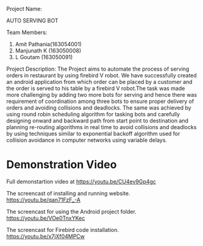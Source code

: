 Project Name:

 AUTO SERVING BOT

Team Members:

1. Amit Pathania(163054001)
2. Manjunath K (163050008)
3. L Goutam (163050091)

Project Description: 
The Project aims to automate the process of serving orders in restaurant by using firebird V robot. We have successfully created an android application from which order can be placed by a customer and the order is served to his table by a firebird V robot.The task was made more challenging by adding two more bots for serving and hence there was requirement of coordination among three bots to ensure proper delivery of orders and avoiding collisions and deadlocks. The same was achieved by using round robin scheduling algorithm for tasking bots and carefully designing onward and backward path from start point to destination and planning re-routing algorithms in real time to avoid collisions and deadlocks by using techniques similar to exponential backoff algorithm used for collision avoidance in computer networks using variable delays.  

Demonstration Video 
=========================  
Full demonstartion video at https://youtu.be/CU4ev9Gp4gc

The screencast of installing and running website. https://youtu.be/qan71FzF_-A

The screencast for using the Android project folder. https://youtu.be/VOe0TnxYKec

The screencast for Firebird code installation.   https://youtu.be/x7jXf04MPCw

